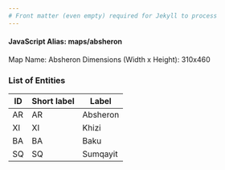 ```yaml
---
# Front matter (even empty) required for Jekyll to process
---
```


#### JavaScript Alias: maps/absheron

Map Name: Absheron
Dimensions (Width x Height): 310x460





### List of Entities

ID | Short label | Label
---|---|---|
AR|AR|Absheron
XI|XI|Khizi
BA|BA|Baku
SQ|SQ|Sumqayit
